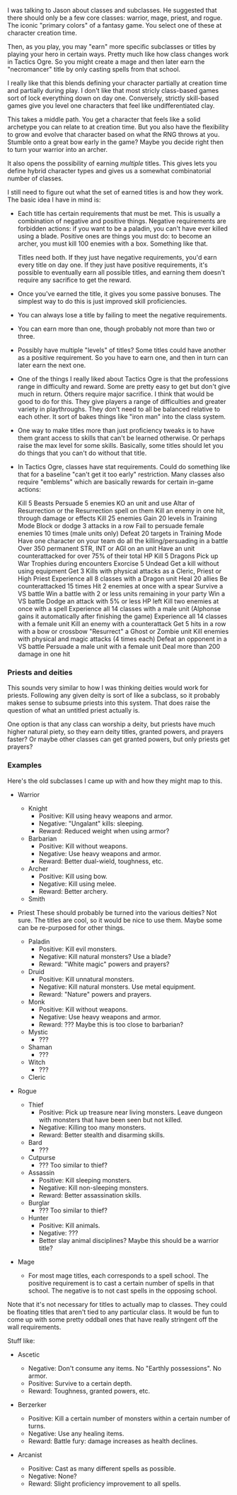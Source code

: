 I was talking to Jason about classes and subclasses. He suggested that there
should only be a few core classes: warrior, mage, priest, and rogue. The iconic
"primary colors" of a fantasy game. You select one of these at character
creation time.

Then, as you play, you may "earn" more specific subclasses or titles by playing
your hero in certain ways. Pretty much like how class changes work in Tactics
Ogre. So you might create a mage and then later earn the "necromancer" title
by only casting spells from that school.

I really like that this blends defining your character partially at creation
time and partially during play. I don't like that most stricly class-based
games sort of lock everything down on day one. Conversely, strictly skill-based
games give you level one characters that feel like undifferentiated clay.

This takes a middle path. You get a character that feels like a solid archetype
you can relate to at creation time. But you also have the flexibility to grow
and evolve that character based on what the RNG throws at you. Stumble onto a
great bow early in the game? Maybe you decide right then to turn your warrior
into an archer.

It also opens the possibility of earning *multiple* titles. This gives lets you
define hybrid character types and gives us a somewhat combinatorial number of
classes.

I still need to figure out what the set of earned titles is and how they work.
The basic idea I have in mind is:

- Each title has certain requirements that must be met. This is usually a
  combination of negative and positive things. Negative requirements are
  forbidden actions: if you want to be a paladin, you can't have ever killed
  using a blade. Positive ones are things you must do: to become an archer, you
  must kill 100 enemies with a box. Something like that.

  Titles need both. If they just have negative requirements, you'd earn every
  title on day one. If they just have positive requirements, it's possible to
  eventually earn all possible titles, and earning them doesn't require any
  sacrifice to get the reward.

- Once you've earned the title, it gives you some passive bonuses. The simplest
  way to do this is just improved skill proficiencies.

- You can always lose a title by failing to meet the negative requirements.

- You can earn more than one, though probably not more than two or three.

- Possibly have multiple "levels" of titles? Some titles could have another as
  a positive requirement. So you have to earn one, and then in turn can later
  earn the next one.

- One of the things I really liked about Tactics Ogre is that the professions
  range in difficulty and reward. Some are pretty easy to get but don't give
  much in return. Others require major sacrifice. I think that would be good to
  do for this. They give players a range of difficulties and greater variety in
  playthroughs. They don't need to all be balanced relative to each other. It
  sort of bakes things like "iron man" into the class system.

- One way to make titles more than just proficiency tweaks is to have them
  grant access to skills that can't be learned otherwise. Or perhaps raise the
  max level for some skills. Basically, some titles should let you do things
  that you can't do without that title.

- In Tactics Ogre, classes have stat requirements. Could do something like that
  for a baseline "can't get it too early" restriction. Many classes also require
  "emblems" which are basically rewards for certain in-game actions:

  Kill 5 Beasts
  Persuade 5 enemies
  KO an unit and use Altar of Resurrection or the Resurrection spell on them
  Kill an enemy in one hit, through damage or effects
  Kill 25 enemies
  Gain 20 levels in Training Mode
  Block or dodge 3 attacks in a row
  Fail to persuade female enemies 10 times (male units only)
  Defeat 20 targets in Training Mode
  Have one character on your team do all the killing/persuading in a battle
  Over 350 permanent STR, INT or AGI on an unit
  Have an unit counterattacked for over 75% of their total HP
  Kill 5 Dragons
  Pick up War Trophies during encounters
  Exorcise 5 Undead
  Get a kill without using equipment
  Get 3 Kills with physical attacks as a Cleric, Priest or High Priest
  Experience all 8 classes with a Dragon unit
  Heal 20 allies
  Be counterattacked 15 times
  Hit 2 enemies at once with a spear
  Survive a VS battle
  Win a battle with 2 or less units remaining in your party
  Win a VS battle
  Dodge an attack with 5% or less HP left
  Kill two enemies at once with a spell
  Experience all 14 classes with a male unit (Alphonse gains it automatically after finishing the game)
  Experience all 14 classes with a female unit
  Kill an enemy with a counterattack
  Get 5 hits in a row with a bow or crossbow
  "Resurrect" a Ghost or Zombie unit
  Kill enemies with physical and magic attacks (4 times each)
  Defeat an opponent in a VS battle
  Persuade a male unit with a female unit
  Deal more than 200 damage in one hit

### Priests and deities

This sounds very similar to how I was thinking deities would work for priests.
Following any given deity is sort of like a subclass, so it probably makes sense
to subsume priests into this system. That does raise the question of what an
untitled priest actually is.

One option is that any class can worship a deity, but priests have much higher
natural piety, so they earn deity titles, granted powers, and prayers faster?
Or maybe other classes can get granted powers, but only priests get prayers?

### Examples

Here's the old subclasses I came up with and how they might map to this.

- Warrior
  - Knight
    - Positive: Kill using heavy weapons and armor.
    - Negative: "Ungalant" kills: sleeping.
    - Reward: Reduced weight when using armor?
  - Barbarian
    - Positive: Kill without weapons.
    - Negative: Use heavy weapons and armor.
    - Reward: Better dual-wield, toughness, etc.
  - Archer
    - Positive: Kill using bow.
    - Negative: Kill using melee.
    - Reward: Better archery.
  - Smith

- Priest
  These should probably be turned into the various deities? Not sure. The
  titles are cool, so it would be nice to use them. Maybe some can be
  re-purposed for other things.
  - Paladin
    - Positive: Kill evil monsters.
    - Negative: Kill natural monsters? Use a blade?
    - Reward: "White magic" powers and prayers?
  - Druid
    - Positive: Kill unnatural monsters.
    - Negative: Kill natural monsters. Use metal equipment.
    - Reward: "Nature" powers and prayers.
  - Monk
    - Positive: Kill without weapons.
    - Negative: Use heavy weapons and armor.
    - Reward: ??? Maybe this is too close to barbarian?
  - Mystic
    - ???
  - Shaman
    - ???
  - Witch
    - ???
  - Cleric

- Rogue
  - Thief
    - Positive: Pick up treasure near living monsters. Leave dungeon with
      monsters that have been seen but not killed.
    - Negative: Killing too many monsters.
    - Reward: Better stealth and disarming skills.
  - Bard
    - ???
  - Cutpurse
    - ??? Too similar to thief?
  - Assassin
    - Positive: Kill sleeping monsters.
    - Negative: Kill non-sleeping monsters.
    - Reward: Better assassination skills.
  - Burglar
    - ??? Too similar to thief?
  - Hunter
    - Positive: Kill animals.
    - Negative: ???
    - Better slay animal disciplines? Maybe this should be a warrior title?

- Mage
  - For most mage titles, each corresponds to a spell school. The positive
    requirement is to cast a certain number of spells in that school. The
    negative is to not cast spells in the opposing school.

Note that it's not necessary for titles to actually map to classes. They could
be floating titles that aren't tied to any particular class. It would be fun to
come up with some pretty oddball ones that have really stringent off the wall
requirements.

Stuff like:

- Ascetic
  - Negative: Don't consume any items. No "Earthly possessions". No armor.
  - Positive: Survive to a certain depth.
  - Reward: Toughness, granted powers, etc.

- Berzerker
  - Positive: Kill a certain number of monsters within a certain number of
    turns.
  - Negative: Use any healing items.
  - Reward: Battle fury: damage increases as health declines.

- Arcanist
  - Positive: Cast as many different spells as possible.
  - Negative: None?
  - Reward: Slight proficiency improvement to all spells.
